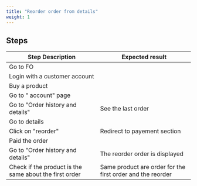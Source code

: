 ```yaml
---
title: "Reorder order from details"
weight: 1
---
```

## Steps
| Step Description | Expected result |
| ----- | ----- |
| Go to FO |  |
| Login with a customer account |  |
| Buy a product |  |
| Go to " account" page |  |
| Go to "Order history and details" | See the last order |
| Go to details |  |
| Click on "reorder" | Redirect to payement section |
| Paid the order |  |
| Go to "Order history and details" | The reorder order is displayed |
| Check if the product is the same about the first order | Same product are order for the first order and the reorder |
